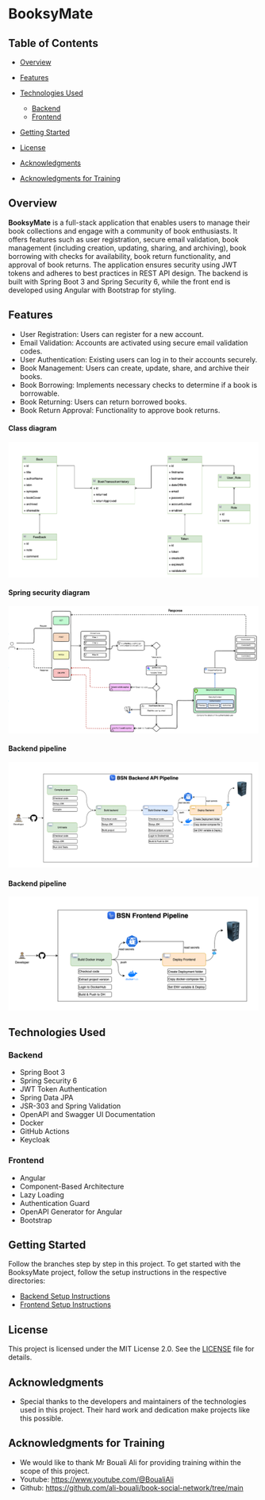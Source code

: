 # BooksyMate

## Table of Contents

- [Overview](#overview)
- [Features](#features)
- [Technologies Used](#technologies-used)
    - [Backend](#backend-book-social-network)
    - [Frontend](#frontend-book-social-network-ui)
 
- [Getting Started](#getting-started)
- [License](#license)
- [Acknowledgments](#acknowledgments)
- [Acknowledgments for Training](#acknowledgments-for-training)
  
## Overview

**BooksyMate** is a full-stack application that enables users to manage their book collections and engage with a community of book enthusiasts. It offers features such as user registration, secure email validation, book management (including creation, updating, sharing, and archiving), book borrowing with checks for availability, book return functionality, and approval of book returns. The application ensures security using JWT tokens and adheres to best practices in REST API design. The backend is built with Spring Boot 3 and Spring Security 6, while the front end is developed using Angular with Bootstrap for styling.

## Features

- User Registration: Users can register for a new account.
- Email Validation: Accounts are activated using secure email validation codes.
- User Authentication: Existing users can log in to their accounts securely.
- Book Management: Users can create, update, share, and archive their books.
- Book Borrowing: Implements necessary checks to determine if a book is borrowable.
- Book Returning: Users can return borrowed books.
- Book Return Approval: Functionality to approve book returns.

#### Class diagram
![Class diagram](screenshots/class-diagram.png)

#### Spring security diagram
![Security diagram](screenshots/security.png)

#### Backend pipeline
![Security diagram](screenshots/be-pipeline.png)

#### Backend pipeline
![Security diagram](screenshots/fe-pipeline.png)

## Technologies Used

### Backend

- Spring Boot 3
- Spring Security 6
- JWT Token Authentication
- Spring Data JPA
- JSR-303 and Spring Validation
- OpenAPI and Swagger UI Documentation
- Docker
- GitHub Actions
- Keycloak

### Frontend

- Angular
- Component-Based Architecture
- Lazy Loading
- Authentication Guard
- OpenAPI Generator for Angular
- Bootstrap

## Getting Started

Follow the branches step by step in this project. 
To get started with the BooksyMate project, follow the setup instructions in the respective directories:

- [Backend Setup Instructions](/backend/BooksyMate/README.md)
- [Frontend Setup Instructions](/frontend/booksy-mate/README.md)


## License

This project is licensed under the MIT License 2.0. See the [LICENSE](LICENSE) file for details.

## Acknowledgments

- Special thanks to the developers and maintainers of the technologies used in this project. Their hard work and dedication make projects like this possible.

## Acknowledgments for Training
- We would like to thank Mr Bouali Ali for providing training within the scope of this project.
- Youtube: https://www.youtube.com/@BoualiAli
- Github: https://github.com/ali-bouali/book-social-network/tree/main
